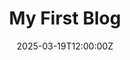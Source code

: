 ---
title: "My First Blog"
description: "hello there, Here I will be adding new stuff to my Blog site mostly about hating on javascript, hope you like it here ! "
date: 2025-03-19T12:00:00Z
draft: false
tags: ["hugo", "blog", "tutorial"]
---